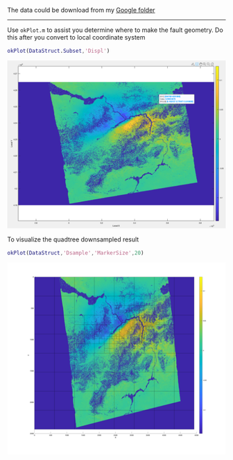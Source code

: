 The data could be download from my [Google folder](https://drive.google.com/drive/folders/1XrQMD9pLxDESoMZopdGDDkvZHXZlDM0E?usp=sharing)  

---
Use `okPlot.m` to assist you determine where to make the fault geometry. Do this after you convert to local coordinate system

```matlab
okPlot(DataStruct.Subset,'Displ')
```
![Example](https://github.com/LiChiehLin/Okada_Slip_Inversion/blob/665824cfa5cd65f14e2c4239acae3504818aaf7b/Figure/Displacement.png)

To visualize the quadtree downsampled result
```matlab
okPlot(DataStruct,'Dsample','MarkerSize',20)
```
![Example](https://github.com/LiChiehLin/Okada_Slip_Inversion/blob/665824cfa5cd65f14e2c4239acae3504818aaf7b/Figure/Quadtree.png)
